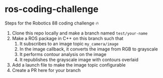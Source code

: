 # ros-coding-challenge
Steps for the Robotics 88 coding challenge 🔥

1. Clone this repo locally and make a branch named `test/your-name`
2. Make a ROS package in C++ on this branch such that
    1. It subscribes to an image topic `my_camera/image`
    2. In the image callback, it converts the image from RGB to grayscale
    3. It performs contour analysis on the image
    4. It republishes the grayscale image with contours overlaid
3. Add a launch file to make the image topic configurable
4. Create a PR here for your branch

